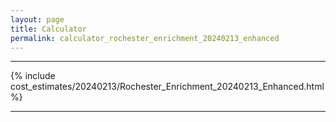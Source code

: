 ```yaml
---
layout: page
title: Calculator
permalink: calculator_rochester_enrichment_20240213_enhanced
---
```


___

{% include cost_estimates/20240213/Rochester_Enrichment_20240213_Enhanced.html %}

___

